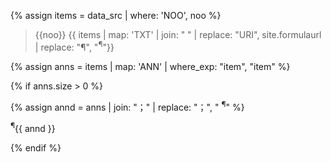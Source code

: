

<!--원문인용 시작.  상위에서 data_src, noo 지정 필요-->


{% assign items = data_src | where: 'NOO', noo %}

> {{noo}}	{{ items | map: 'TXT' | join: " " | replace: "URI", site.formulaurl | replace: "¶", "<sup>¶</sup>"}}

{% assign anns = items | map: 'ANN' | where_exp: "item", "item"  %}

{% if anns.size > 0  %}

{% assign annd = anns | join: "；" | replace: "；", "  <sup>¶</sup>" %}

<p class="ann" markdown="1">
	<sup>¶</sup>{{ annd }}
</p>

{% endif %}


<!--원문인용 끝-->
